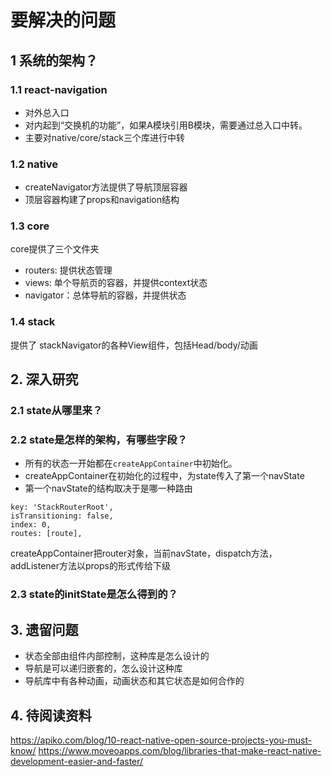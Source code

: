 # 要解决的问题

## 1 系统的架构？

### 1.1 react-navigation

- 对外总入口
- 对内起到“交换机的功能”，如果A模块引用B模块，需要通过总入口中转。
- 主要对native/core/stack三个库进行中转

### 1.2 native

- createNavigator方法提供了导航顶层容器
- 顶层容器构建了props和navigation结构

### 1.3 core

core提供了三个文件夹

- routers: 提供状态管理
- views: 单个导航页的容器，并提供context状态
- navigator：总体导航的容器，并提供状态

### 1.4 stack

提供了 stackNavigator的各种View组件，包括Head/body/动画

## 2. 深入研究

### 2.1 state从哪里来？

### 2.2 state是怎样的架构，有哪些字段？

- 所有的状态一开始都在`createAppContainer`中初始化。
- createAppContainer在初始化的过程中，为state传入了第一个navState
- 第一个navState的结构取决于是哪一种路由

```
key: 'StackRouterRoot',
isTransitioning: false,
index: 0,
routes: [route],
```

createAppContainer把router对象，当前navState，dispatch方法，addListener方法以props的形式传给下级

### 2.3 state的initState是怎么得到的？


## 3. 遗留问题

- 状态全部由组件内部控制，这种库是怎么设计的
- 导航是可以递归嵌套的，怎么设计这种库
- 导航库中有各种动画，动画状态和其它状态是如何合作的

## 4. 待阅读资料

https://apiko.com/blog/10-react-native-open-source-projects-you-must-know/
https://www.moveoapps.com/blog/libraries-that-make-react-native-development-easier-and-faster/
